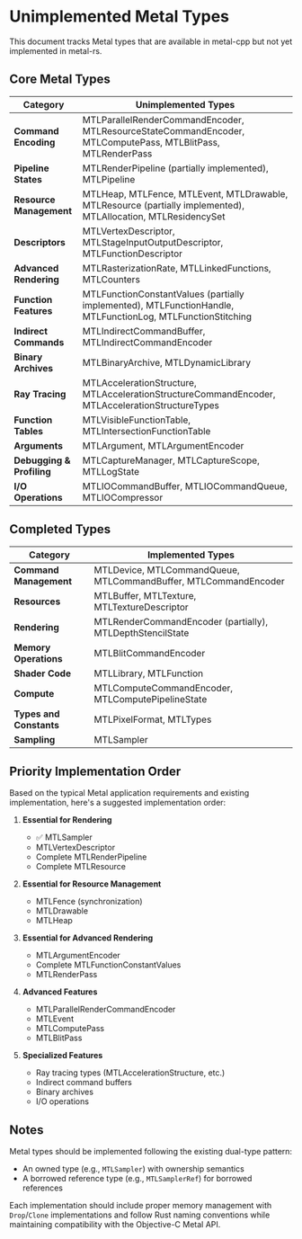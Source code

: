 # Unimplemented Metal Types

This document tracks Metal types that are available in metal-cpp but not yet implemented in metal-rs.

## Core Metal Types

| Category | Unimplemented Types |
|----------|---------------------|
| **Command Encoding** | MTLParallelRenderCommandEncoder, MTLResourceStateCommandEncoder, MTLComputePass, MTLBlitPass, MTLRenderPass |
| **Pipeline States** | MTLRenderPipeline (partially implemented), MTLPipeline |
| **Resource Management** | MTLHeap, MTLFence, MTLEvent, MTLDrawable, MTLResource (partially implemented), MTLAllocation, MTLResidencySet |
| **Descriptors** | MTLVertexDescriptor, MTLStageInputOutputDescriptor, MTLFunctionDescriptor |
| **Advanced Rendering** | MTLRasterizationRate, MTLLinkedFunctions, MTLCounters |
| **Function Features** | MTLFunctionConstantValues (partially implemented), MTLFunctionHandle, MTLFunctionLog, MTLFunctionStitching |
| **Indirect Commands** | MTLIndirectCommandBuffer, MTLIndirectCommandEncoder |
| **Binary Archives** | MTLBinaryArchive, MTLDynamicLibrary |
| **Ray Tracing** | MTLAccelerationStructure, MTLAccelerationStructureCommandEncoder, MTLAccelerationStructureTypes |
| **Function Tables** | MTLVisibleFunctionTable, MTLIntersectionFunctionTable |
| **Arguments** | MTLArgument, MTLArgumentEncoder |
| **Debugging & Profiling** | MTLCaptureManager, MTLCaptureScope, MTLLogState |
| **I/O Operations** | MTLIOCommandBuffer, MTLIOCommandQueue, MTLIOCompressor |

## Completed Types

| Category | Implemented Types |
|----------|-------------------|
| **Command Management** | MTLDevice, MTLCommandQueue, MTLCommandBuffer, MTLCommandEncoder |
| **Resources** | MTLBuffer, MTLTexture, MTLTextureDescriptor |
| **Rendering** | MTLRenderCommandEncoder (partially), MTLDepthStencilState |
| **Memory Operations** | MTLBlitCommandEncoder |
| **Shader Code** | MTLLibrary, MTLFunction |
| **Compute** | MTLComputeCommandEncoder, MTLComputePipelineState |
| **Types and Constants** | MTLPixelFormat, MTLTypes |
| **Sampling** | MTLSampler |

## Priority Implementation Order

Based on the typical Metal application requirements and existing implementation, here's a suggested implementation order:

1. **Essential for Rendering**
   - ✅ MTLSampler
   - MTLVertexDescriptor
   - Complete MTLRenderPipeline
   - Complete MTLResource

2. **Essential for Resource Management**
   - MTLFence (synchronization)
   - MTLDrawable
   - MTLHeap

3. **Essential for Advanced Rendering**
   - MTLArgumentEncoder
   - Complete MTLFunctionConstantValues
   - MTLRenderPass

4. **Advanced Features**
   - MTLParallelRenderCommandEncoder
   - MTLEvent
   - MTLComputePass
   - MTLBlitPass

5. **Specialized Features**
   - Ray tracing types (MTLAccelerationStructure, etc.)
   - Indirect command buffers
   - Binary archives
   - I/O operations

## Notes

Metal types should be implemented following the existing dual-type pattern:

- An owned type (e.g., `MTLSampler`) with ownership semantics
- A borrowed reference type (e.g., `MTLSamplerRef`) for borrowed references

Each implementation should include proper memory management with `Drop`/`Clone` implementations and follow Rust naming conventions while maintaining compatibility with the Objective-C Metal API.
